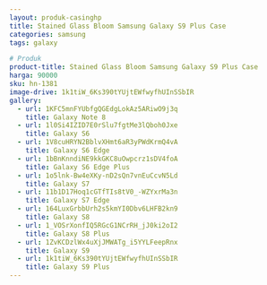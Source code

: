 ```yaml
---
layout: produk-casinghp
title: Stained Glass Bloom Samsung Galaxy S9 Plus Case
categories: samsung
tags: galaxy

# Produk
product-title: Stained Glass Bloom Samsung Galaxy S9 Plus Case
harga: 90000
sku: hn-1381
image-drive: 1k1tiW_6Ks390tYUjtEWfwyfhUInSSbIR
gallery:
  - url: 1KFC5mnFYUbfgQGEdgLokAz5ARiwO9j3q
    title: Galaxy Note 8
  - url: 1l0Si4IZID7E0rSlu7fgtMe3lQboh0Jxe
    title: Galaxy S6
  - url: 1V8cuHRYN2BblvXHmt6aR3yPWdKrmQ4vA
    title: Galaxy S6 Edge
  - url: 1bBnKnndiNE9kkGKC8uOwpcrz1sDV4foA
    title: Galaxy S6 Edge Plus
  - url: 1o5lnk-Bw4eXKy-nD2sQn7vnEuCcvN5Ld
    title: Galaxy S7
  - url: 11b1D17Hoq1cGTfTIs8tV0_-WZYxrMa3n
    title: Galaxy S7 Edge
  - url: 164LuxGrbbUrh2s5kmYI0Dbv6LHFB2kn9
    title: Galaxy S8
  - url: 1_VOSrXonfIQ5RGcG1NCrRH_jJ0ki2oI2
    title: Galaxy S8 Plus
  - url: 1ZvKCDzlWx4uXjJMWATg_i5YYLFeepRnx
    title: Galaxy S9
  - url: 1k1tiW_6Ks390tYUjtEWfwyfhUInSSbIR
    title: Galaxy S9 Plus
---
```

